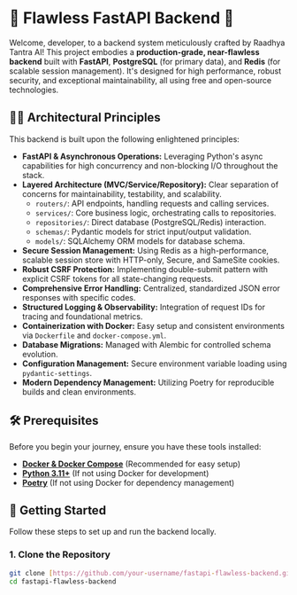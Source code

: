 # 🌟 Flawless FastAPI Backend 🌟

Welcome, developer, to a backend system meticulously crafted by Raadhya Tantra AI! This project embodies a **production-grade, near-flawless backend** built with **FastAPI**, **PostgreSQL** (for primary data), and **Redis** (for scalable session management). It's designed for high performance, robust security, and exceptional maintainability, all using free and open-source technologies.

## 🧘‍♀️ Architectural Principles

This backend is built upon the following enlightened principles:

* **FastAPI & Asynchronous Operations:** Leveraging Python's async capabilities for high concurrency and non-blocking I/O throughout the stack.
* **Layered Architecture (MVC/Service/Repository):** Clear separation of concerns for maintainability, testability, and scalability.
    * `routers/`: API endpoints, handling requests and calling services.
    * `services/`: Core business logic, orchestrating calls to repositories.
    * `repositories/`: Direct database (PostgreSQL/Redis) interaction.
    * `schemas/`: Pydantic models for strict input/output validation.
    * `models/`: SQLAlchemy ORM models for database schema.
* **Secure Session Management:** Using Redis as a high-performance, scalable session store with HTTP-only, Secure, and SameSite cookies.
* **Robust CSRF Protection:** Implementing double-submit pattern with explicit CSRF tokens for all state-changing requests.
* **Comprehensive Error Handling:** Centralized, standardized JSON error responses with specific codes.
* **Structured Logging & Observability:** Integration of request IDs for tracing and foundational metrics.
* **Containerization with Docker:** Easy setup and consistent environments via `Dockerfile` and `docker-compose.yml`.
* **Database Migrations:** Managed with Alembic for controlled schema evolution.
* **Configuration Management:** Secure environment variable loading using `pydantic-settings`.
* **Modern Dependency Management:** Utilizing Poetry for reproducible builds and clean environments.

## 🛠 Prerequisites

Before you begin your journey, ensure you have these tools installed:

* [**Docker & Docker Compose**](https://docs.docker.com/get-docker/) (Recommended for easy setup)
* [**Python 3.11+**](https://www.python.org/downloads/) (If not using Docker for development)
* [**Poetry**](https://python-poetry.org/docs/#installation) (If not using Docker for dependency management)

## 🚀 Getting Started

Follow these steps to set up and run the backend locally.

### 1. Clone the Repository

```bash
git clone [https://github.com/your-username/fastapi-flawless-backend.git](https://github.com/your-username/fastapi-flawless-backend.git) # Replace with your repo
cd fastapi-flawless-backend